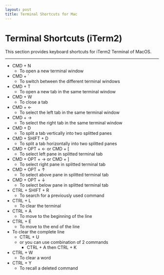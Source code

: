 ```yaml
---
layout: post
title: Terminal Shortcuts for Mac
---
```


<h1>Terminal Shortcuts (iTerm2)</h1>
<p>This section provides keyboard shortcuts for iTerm2 Terminal of MacOS.</p>

<hr>

- CMD + N
	- To open a new terminal window
- CMD + `
	- To switch between the different terminal windows
- CMD + T
	- To open a new tab in the same terminal window
- CMD + W
	- To close a tab
- CMD + ←
	- To select the left tab in the same terminal window
- CMD + →
	- To select the right tab in the same terminal window
- CMD + D
	- To split a tab vertically into two splitted panes
- CMD + SHIFT + D
	- To split a tab horizontally into two splitted panes
- CMD + OPT + ← or CMD + [
	- To select left pane in splitted terminal tab
- CMD + OPT + → or CMD + ]
	- To select right pane in splitted terminal tab
- CMD + OPT + ↑
	- To select above pane in splitted terminal tab
- CMD + OPT + ↓
	- To select below pane in splitted terminal tab
- CTRL + SHIFT + R
	- To search for a previously used command
- CTRL + L
	- To clear the terminal
- CTRL + A
	- To move to the beginning of the line
- CTRL + E
	- To move to the end of the line
- To clear the complete line
	- CTRL + U
	- or you can use combination of 2 commands
		- CTRL + A then CTRL + K
- CTRL + W
	- To clear a word
- CTRL + Y
	- To recall a deleted command
